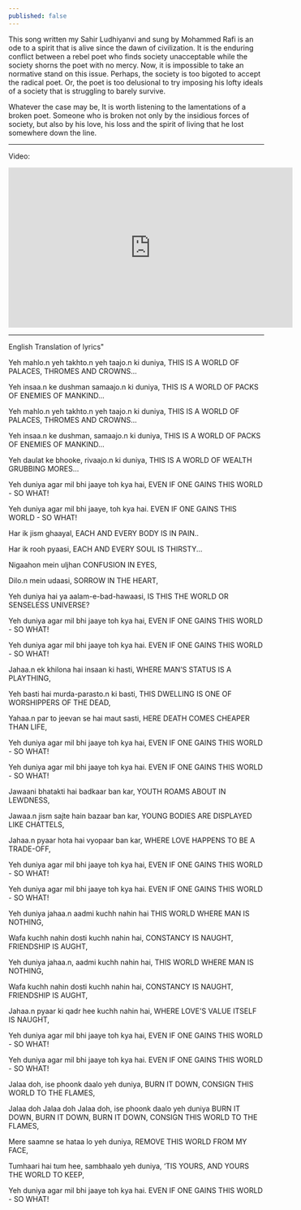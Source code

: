 ```yaml
---
published: false
---
```

This song written my Sahir Ludhiyanvi and sung by Mohammed Rafi is an ode to a spirit that is alive since the dawn of civilization. It is the enduring conflict between a rebel poet who finds society unacceptable while the society shorns the poet with no mercy. Now, it is impossible to take an normative stand on this issue. Perhaps, the society is too bigoted to accept the radical poet. Or, the poet is too delusional to try imposing his lofty ideals of a society that is struggling to barely survive.

Whatever the case may be, It is worth listening to the lamentations of a broken poet. Someone who is broken not only by the insidious forces of society, but also by his love, his loss and the spirit of living that he lost somewhere down the line.

<hr>

Video:

<div class="iframe-container"><iframe width="560" height="315" src="https://www.youtube.com/embed/t8f7bukIUWU" frameborder="0" allow="accelerometer; autoplay; encrypted-media; gyroscope; picture-in-picture" allowfullscreen></iframe></div>

<hr>

English Translation of lyrics"

Yeh mahlo.n yeh takhto.n yeh taajo.n ki duniya,
THIS IS A WORLD OF PALACES, THROMES AND CROWNS...

Yeh insaa.n ke dushman samaajo.n ki duniya,
THIS IS A WORLD OF PACKS OF ENEMIES OF MANKIND...

Yeh mahlo.n yeh takhto.n yeh taajo.n ki duniya,
THIS IS A WORLD OF PALACES, THROMES AND CROWNS...

Yeh insaa.n ke dushman, samaajo.n ki duniya,
THIS IS A WORLD OF PACKS OF ENEMIES OF MANKIND...

Yeh daulat ke bhooke, rivaajo.n ki duniya,
THIS IS A WORLD OF WEALTH GRUBBING MORES...

Yeh duniya agar mil bhi jaaye toh kya hai,
EVEN IF ONE GAINS THIS WORLD - SO WHAT!

Yeh duniya agar mil bhi jaaye, toh kya hai.
EVEN IF ONE GAINS THIS WORLD - SO WHAT!


Har ik jism ghaayal,
EACH AND EVERY BODY IS IN PAIN..

Har ik rooh pyaasi,
EACH AND EVERY SOUL IS THIRSTY...

Nigaahon mein uljhan
CONFUSION IN EYES,

Dilo.n mein udaasi,
SORROW IN THE HEART,

Yeh duniya hai ya aalam-e-bad-hawaasi,
IS THIS THE WORLD OR SENSELESS UNIVERSE?

Yeh duniya agar mil bhi jaaye toh kya hai,
EVEN IF ONE GAINS THIS WORLD - SO WHAT!

Yeh duniya agar mil bhi jaaye toh kya hai.
EVEN IF ONE GAINS THIS WORLD - SO WHAT!


Jahaa.n ek khilona hai insaan ki hasti,
WHERE MAN’S STATUS IS A PLAYTHING,

Yeh basti hai murda-parasto.n ki basti,
THIS DWELLING IS ONE OF WORSHIPPERS OF THE DEAD,

Yahaa.n par to jeevan se hai maut sasti,
HERE DEATH COMES CHEAPER THAN LIFE,

Yeh duniya agar mil bhi jaaye toh kya hai,
EVEN IF ONE GAINS THIS WORLD - SO WHAT!

Yeh duniya agar mil bhi jaaye toh kya hai.
EVEN IF ONE GAINS THIS WORLD - SO WHAT!


Jawaani bhatakti hai badkaar ban kar,
YOUTH ROAMS ABOUT IN LEWDNESS,

Jawaa.n jism sajte hain bazaar ban kar,
YOUNG BODIES ARE DISPLAYED LIKE CHATTELS,

Jahaa.n pyaar hota hai vyopaar ban kar,
WHERE LOVE HAPPENS TO BE A TRADE-OFF,

Yeh duniya agar mil bhi jaaye toh kya hai,
EVEN IF ONE GAINS THIS WORLD - SO WHAT!

Yeh duniya agar mil bhi jaaye toh kya hai.
EVEN IF ONE GAINS THIS WORLD - SO WHAT!


Yeh duniya jahaa.n aadmi kuchh nahin hai
THIS WORLD WHERE MAN IS NOTHING,

Wafa kuchh nahin dosti kuchh nahin hai,
CONSTANCY IS NAUGHT, FRIENDSHIP IS AUGHT,

Yeh duniya jahaa.n, aadmi kuchh nahin hai,
THIS WORLD WHERE MAN IS NOTHING,

Wafa kuchh nahin dosti kuchh nahin hai,
CONSTANCY IS NAUGHT, FRIENDSHIP IS AUGHT,

Jahaa.n pyaar ki qadr hee kuchh nahin hai,
WHERE LOVE'S VALUE ITSELF IS NAUGHT,

Yeh duniya agar mil bhi jaaye toh kya hai,
EVEN IF ONE GAINS THIS WORLD - SO WHAT!

Yeh duniya agar mil bhi jaaye toh kya hai.
EVEN IF ONE GAINS THIS WORLD - SO WHAT!


Jalaa doh, ise phoonk daalo yeh duniya,
BURN IT DOWN, CONSIGN THIS WORLD TO THE FLAMES,

Jalaa doh Jalaa doh Jalaa doh, ise phoonk daalo yeh duniya
BURN IT DOWN, BURN IT DOWN, BURN IT DOWN, CONSIGN THIS WORLD TO THE FLAMES,

Mere saamne se hataa lo yeh duniya,
REMOVE THIS WORLD FROM MY FACE,

Tumhaari hai tum hee, sambhaalo yeh duniya,
‘TIS YOURS, AND YOURS THE WORLD TO KEEP,

Yeh duniya agar mil bhi jaaye toh kya hai.
EVEN IF ONE GAINS THIS WORLD - SO WHAT!